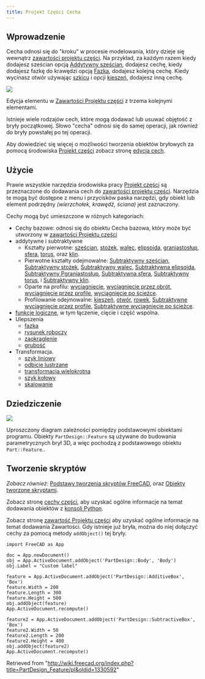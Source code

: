 ```yaml
---
title: Projekt Części Cecha
---
```

## Wprowadzenie

Cecha odnosi się do "kroku" w procesie modelowania, który dzieje się wewnątrz [zawartości projektu części](/PartDesign_Body/pl "PartDesign Body/pl"). Na przykład, za każdym razem kiedy dodajesz sześcian opcją [Addytywny sześcian](/PartDesign_AdditiveBox/pl "PartDesign AdditiveBox/pl"), dodajesz cechę, kiedy dodajesz fazkę do krawędzi opcją [Fazka](/PartDesign_Chamfer/pl "PartDesign Chamfer/pl"), dodajesz kolejną cechę. Kiedy wycinasz otwór używając [szkicu](/Sketch/pl "Sketch/pl") i opcji [kieszeń](/PartDesign_Pocket/pl "PartDesign Pocket/pl"), dodajesz inną cechę.

![](/images/PartDesign_Feature_example.png)

Edycja elementu w [Zawartości Projektu części](/PartDesign_Body/pl "PartDesign Body/pl") z trzema kolejnymi elementami.

Istnieje wiele rodzajów cech, które mogą dodawać lub usuwać objętość z bryły początkowej. Słowo "cecha" odnosi się do samej operacji, jak również do bryły powstałej po tej operacji.

Aby dowiedzieć się więcej o możliwości tworzenia obiektów bryłowych za pomocą środowiska [Projekt części](/PartDesign_Workbench/pl "PartDesign Workbench/pl") zobacz stronę [edycja cech](/Feature_editing/pl "Feature editing/pl").

## Użycie

Prawie wszystkie narzędzia środowiska pracy [Projekt części](/PartDesign_Workbench/pl "PartDesign Workbench/pl") są przeznaczone do dodawania cech do [zawartości projektu części](/PartDesign_Body/pl "PartDesign Body/pl"). Narzędzia te mogą być dostępne z menu i przycisków paska narzędzi, gdy obiekt lub element podrzędny *(wierzchołek, krawędź, ściana)* jest zaznaczony.

Cechy mogą być umieszczone w różnych kategoriach:

* Cechy bazowe: odnosi się do obiektu Cecha bazowa, który może być utworzony w [zawartości Projektu części](/PartDesign_Body/pl "PartDesign Body/pl")
* addytywne i subtraktywne
  + Kształty pierwotne: [sześcian](/PartDesign_AdditiveBox/pl "PartDesign AdditiveBox/pl"), [stożek](/PartDesign_AdditiveCone/pl "PartDesign AdditiveCone/pl"), [walec](/PartDesign_AdditiveCylinder/pl "PartDesign AdditiveCylinder/pl"), [elipsoida](/PartDesign_AdditiveEllipsoid/pl "PartDesign AdditiveEllipsoid/pl"), [graniastosłup](/PartDesign_AdditivePrism/pl "PartDesign AdditivePrism/pl"), [sfera](/PartDesign_AdditiveSphere/pl "PartDesign AdditiveSphere/pl"), [torus](/PartDesign_AdditiveTorus/pl "PartDesign AdditiveTorus/pl"), oraz [klin](/PartDesign_AdditiveWedge/pl "PartDesign AdditiveWedge/pl").
  + Pierwotne kształty odejmowalne: [Subtraktywny sześcian](/PartDesign_SubtractiveBox/pl "PartDesign SubtractiveBox/pl"), [Subtraktywny stożek](/PartDesign_SubtractiveCone/pl "PartDesign SubtractiveCone/pl"), [Subtraktywny walec](/PartDesign_SubtractiveCylinder/pl "PartDesign SubtractiveCylinder/pl"), [Subtraktywna elipsoida](/PartDesign_SubtractiveEllipsoid/pl "PartDesign SubtractiveEllipsoid/pl"), [Subtraktywny Pgraniastosłup](/PartDesign_SubtractivePrism/pl "PartDesign SubtractivePrism/pl"), [Subtraktywna sfera](/PartDesign_SubtractiveSphere/pl "PartDesign SubtractiveSphere/pl"), [Subtraktywny torus](/PartDesign_SubtractiveTorus/pl "PartDesign SubtractiveTorus/pl"), i [Subtraktywny klin](/PartDesign_SubtractiveWedge/pl "PartDesign SubtractiveWedge/pl").
  + Oparte na profilu: [wyciągnięcie](/PartDesign_Pad/pl "PartDesign Pad/pl"), [wyciągnięcie przez obrót](/PartDesign_Revolution/pl "PartDesign Revolution/pl"), [wyciągnięcie przez profile](/PartDesign_AdditiveLoft/pl "PartDesign AdditiveLoft/pl"), [wyciągnięcie po ścieżce](/PartDesign_AdditivePipe/pl "PartDesign AdditivePipe/pl").
  + Profilowanie odejmowalne: [kieszeń](/PartDesign_Pocket/pl "PartDesign Pocket/pl"), [otwór](/PartDesign_Hole/pl "PartDesign Hole/pl"), [rowek](/PartDesign_Groove/pl "PartDesign Groove/pl"), [Subtraktywne wyciągnięcie przez profile](/PartDesign_SubtractiveLoft/pl "PartDesign SubtractiveLoft/pl"), [Subtraktywne wyciągnięcie po ścieżce](/PartDesign_SubtractivePipe/pl "PartDesign SubtractivePipe/pl").
* [funkcje logiczne](/PartDesign_Boolean/pl "PartDesign Boolean/pl"), w tym łączenie, cięcie i część wspólna.
* Ulepszenia
  + [fazka](/PartDesign_Chamfer/pl "PartDesign Chamfer/pl")
  + [rysunek roboczy](/PartDesign_Draft/pl "PartDesign Draft/pl")
  + [zaokrąglenie](/PartDesign_Fillet/pl "PartDesign Fillet/pl")
  + [grubość](/PartDesign_Thickness/pl "PartDesign Thickness/pl")
* Transformacja.
  + [szyk liniowy](/PartDesign_LinearPattern/pl "PartDesign LinearPattern/pl")
  + [odbicie lustrzane](/PartDesign_Mirrored/pl "PartDesign Mirrored/pl")
  + [transformacja wielokrotna](/PartDesign_MultiTransform/pl "PartDesign MultiTransform/pl")
  + [szyk kołowy](/PartDesign_PolarPattern/pl "PartDesign PolarPattern/pl")
  + [skalowanie](/PartDesign_Scaled/pl "PartDesign Scaled/pl")

## Dziedziczenie

![](/images/FreeCAD_core_objects.svg)

Uproszczony diagram zależności pomiędzy podstawowymi obiektami programu. Obiekty `PartDesign::Feature` są używane do budowania parametrycznych brył 3D, a więc pochodzą z podstawowego obiektu `Part::Feature`..

## Tworzenie skryptów

*Zobacz również:* [Podstawy tworzenia skryptów FreeCAD](/FreeCAD_Scripting_Basics/pl "FreeCAD Scripting Basics/pl"), oraz [Obiekty tworzone skryptami](/Scripted_objects/pl "Scripted objects/pl").

Zobacz stronę [cechy części](/Part_Feature/pl "Part Feature/pl"), aby uzyskać ogólne informacje na temat dodawania obiektów z [konsoli Python](/Python_console/pl "Python console/pl").

Zobacz stronę [zawartość Projektu części](/PartDesign_Body/pl "PartDesign Body/pl") aby uzyskać ogólne informacje na temat dodawania Zawartości. Gdy istnieje już bryła, można do niej dołączyć cechy za pomocą metody `addObject()` tej bryły.

```
import FreeCAD as App

doc = App.newDocument()
obj = App.ActiveDocument.addObject('PartDesign::Body', 'Body')
obj.Label = "Custom label"

feature = App.ActiveDocument.addObject('PartDesign::AdditiveBox', 'Box')
feature.Width = 200
feature.Length = 300
feature.Height = 500
obj.addObject(feature)
App.ActiveDocument.recompute()

feature2 = App.ActiveDocument.addObject('PartDesign::SubtractiveBox', 'Box')
feature2.Width = 50
feature2.Length = 200
feature2.Height = 400
obj.addObject(feature2)
App.ActiveDocument.recompute()

```

Retrieved from "<http://wiki.freecad.org/index.php?title=PartDesign_Feature/pl&oldid=1330592>"